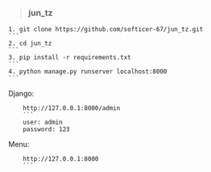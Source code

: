> ### jun_tz

    1. git clone https://github.com/softicer-67/jun_tz.git
    ```
    2. cd jun_tz
    ```
    3. pip install -r requirements.txt
    ```
    4. python manage.py runserver localhost:8000
    ```
  
  Django:
  
        http://127.0.0.1:8000/admin
        ```
        user: admin
        password: 123
  Menu:
        
        http://127.0.0.1:8000
        ```
